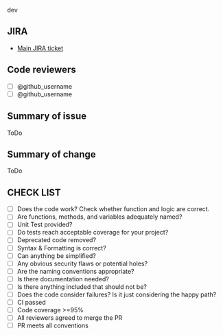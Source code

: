dev
## JIRA

* [Main JIRA ticket](https://jira.softserve.academy/secure/RapidBoard.jspa?rapidView=id)


## Code reviewers

- [ ] @github_username
- [ ] @github_username

## Summary of issue

ToDo

## Summary of change

ToDo


## CHECK LIST
- [ ]  Does the code work? Check whether function and logic are correct.
- [ ]  Are functions, methods, and variables adequately named?
- [ ]  Unit Test provided?
- [ ]  Do tests reach acceptable coverage for your project?
- [ ]  Deprecated code removed?
- [ ]  Syntax & Formatting is correct?
- [ ]  Can anything be simplified?
- [ ]  Any obvious security flaws or potential holes?
- [ ]  Are the naming conventions appropriate?
- [ ]  Is there documentation needed?
- [ ]  Is there anything included that should not be?
- [ ]  Does the code consider failures? Is it just considering the happy path?
- [ ]  СI passed
- [ ]  Сode coverage >=95%
- [ ]  All reviewers agreed to merge the PR
- [ ]  PR meets all conventions
